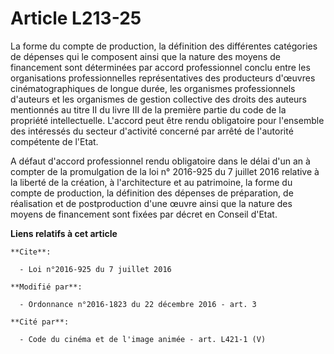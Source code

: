 # Article L213-25

La forme du compte de production, la définition des différentes catégories de dépenses qui le composent ainsi que la nature
des moyens de financement sont déterminées par accord professionnel conclu entre les organisations professionnelles
représentatives des producteurs d'œuvres cinématographiques de longue durée, les organismes professionnels d'auteurs et
les organismes de gestion collective des droits des auteurs mentionnés au titre II du livre III de la première partie du code
de la propriété intellectuelle. L'accord peut être rendu obligatoire pour l'ensemble des intéressés du secteur d'activité
concerné par arrêté de l'autorité compétente de l'Etat. 

A défaut d'accord professionnel rendu obligatoire dans le délai d'un an à compter de la promulgation de la loi n° 2016-925 du
7 juillet 2016 relative à la liberté de la création, à l'architecture et au patrimoine, la forme du compte de production, la
définition des dépenses de préparation, de réalisation et de postproduction d'une œuvre ainsi que la nature des moyens de
financement sont fixées par décret en Conseil d'Etat.

**Liens relatifs à cet article**

	**Cite**:

	  - Loi n°2016-925 du 7 juillet 2016

	**Modifié par**:

	  - Ordonnance n°2016-1823 du 22 décembre 2016 - art. 3

	**Cité par**:

	  - Code du cinéma et de l'image animée - art. L421-1 (V)
